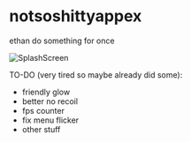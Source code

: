 # notsoshittyappex
ethan do something for once



![SplashScreen](https://user-images.githubusercontent.com/61484571/149281148-7f6398c2-ddf1-4d93-a386-070f4b0a3542.jpg)


TO-DO (very tired so maybe already did some):
- friendly glow
- better no recoil
- fps counter
- fix menu flicker
- other stuff
